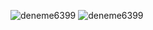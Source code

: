 ![deneme6399](https://github.com/user-attachments/assets/ebaccf7c-83fe-4ba5-99c0-69fdc0ca1f05)
![deneme6399](https://github.com/user-attachments/assets/a4328cb9-33fa-49df-9c45-260d74c044d5)
